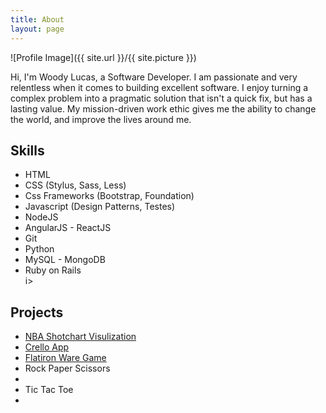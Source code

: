 ```yaml
---
title: About
layout: page
---
```

![Profile Image]({{ site.url }}/{{ site.picture }})

<p>Hi, I'm Woody Lucas, a Software Developer. I am passionate and very relentless when it comes to building excellent software. I enjoy turning a complex problem into a pragmatic solution that isn't a quick fix, but has a lasting value. My mission-driven work ethic gives me the ability to change the world, and improve the lives around me.</p>

<h2>Skills</h2>

<ul class="skill-list">
	<li>HTML</li>
	<li>CSS (Stylus, Sass, Less)</li>
	<li>Css Frameworks (Bootstrap, Foundation)</li>
	<li>Javascript (Design Patterns, Testes)</li>
	<li>NodeJS</li>
	<li>AngularJS - ReactJS</li>
	<li>Git</li>
	<li>Python</li>
	<li>MySQL - MongoDB</li>
	<li>Ruby on Rails</li>i>
</ul>

<h2>Projects</h2>

<ul>
	<li><a href="https://github.com/woodylucas/shotchart-visulization">NBA Shotchart Visulization</a></li>
	<li><a href="https://task-crello.herokuapp.com/">Crello App</a></li>
	<li><a href="https://flatiron-ware-game.herokuapp.com/">Flatiron Ware Game</a></li>
	<li><a href="http://woodylucas.github.io/Rock-Paper-Scissors/"></a>Rock Paper Scissors<li>
	<li><a href="http://woodylucas.github.io/tictactoe/"></a>Tic Tac Toe<li>
</ul>
